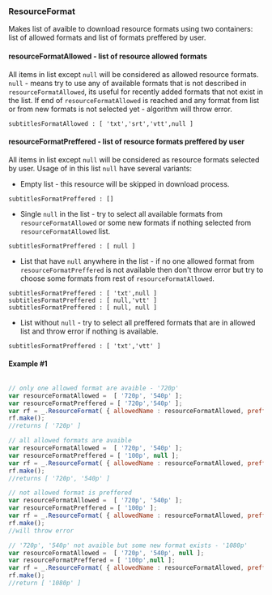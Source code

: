 ### ResourceFormat
Makes list of avaible to download resource formats using two containers: list of allowed formats and list of formats preffered by user.

#### resourceFormatAllowed - list of resource allowed formats

All items in list except `null` will be considered as allowed resource formats.
`null` - means try to use any of available formats that is not described in `resourceFormatAllowed`, its useful for recently added formats that not exist in the list.
If end of `resourceFormatAllowed` is reached and any format from list or from new formats is not selected yet - algorithm will throw error.
```
subtitlesFormatAllowed : [ 'txt','srt','vtt',null ]
```

#### resourceFormatPreffered - list of resource formats preffered by user

All items in list except `null` will be considered as resource formats selected by user.
Usage of in this list `null` have several variants:
* Empty list  - this resource will be skipped in download process.
```
subtitlesFormatPreffered : []
```
* Single `null` in the list - try to select all available formats from `resourceFormatAllowed` or some new formats if nothing selected from `resourceFormatAllowed` list.
```
subtitlesFormatPreffered : [ null ]
```
* List that have `null` anywhere in the list - if no one allowed format from `resourceFormatPreffered` is not available then don't throw error but try to choose some formats from rest of `resourceFormatAllowed`.
```
subtitlesFormatPreffered : [ 'txt',null ]
subtitlesFormatPreffered : [ null,'vtt' ]
subtitlesFormatPreffered : [ null, null ]
```
* List without `null` - try to select all preffered formats that are in allowed list and throw error if nothing is available.
```
subtitlesFormatPreffered : [ 'txt','vtt' ]
```

#### Example #1
``` javascript

// only one allowed format are avaible - '720p'
var resourceFormatAllowed =  [ '720p', '540p' ];
var resourceFormatPreffered = [ '720p','540p' ];
var rf = _.ResourceFormat( { allowedName : resourceFormatAllowed, prefferedName : resourceFormatPreffered } );
rf.make();
//returns [ '720p' ]

// all allowed formats are avaible
var resourceFormatAllowed =  [ '720p', '540p' ];
var resourceFormatPreffered = [ '100p', null ];
var rf = _.ResourceFormat( { allowedName : resourceFormatAllowed, prefferedName : resourceFormatPreffered } );
rf.make();
//returns [ '720p', '540p' ]

// not allowed format is preffered
var resourceFormatAllowed =  [ '720p', '540p' ];
var resourceFormatPreffered = [ '100p' ];
var rf = _.ResourceFormat( { allowedName : resourceFormatAllowed, prefferedName : resourceFormatPreffered } );
rf.make();
//will throw error

// '720p', '540p' not avaible but some new format exists - '1080p'
var resourceFormatAllowed =  [ '720p', '540p', null ];
var resourceFormatPreffered = [ '100p',null ];
var rf = _.ResourceFormat( { allowedName : resourceFormatAllowed, prefferedName : resourceFormatPreffered } );
rf.make();
//return [ '1080p' ]

```

